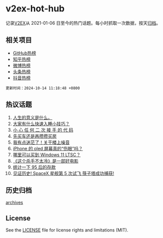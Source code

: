# v2ex-hot-hub

 记录[V2EX](https://www.v2ex.com/)从 2021-01-06 日至今的热门话题。每小时抓取一次数据，按天[归档](archives)。
 
 ## 相关项目

- [GitHub热榜](https://github.com/lonnyzhang423/github-hot-hub)
- [知乎热榜](https://github.com/lonnyzhang423/zhihu-hot-hub)
- [微博热榜](https://github.com/lonnyzhang423/weibo-hot-hub)
- [头条热榜](https://github.com/lonnyzhang423/toutiao-hot-hub)
- [抖音热榜](https://github.com/lonnyzhang423/douyin-hot-hub)


 `更新时间：2024-10-14 11:18:48 +0800`

## 热议话题

1. [人生的意义是什么。](https://www.v2ex.com/t/1079880)
1. [大家有什么快速入睡小技巧？](https://www.v2ex.com/t/1079915)
1. [小 心 任 何 二 次 接 手 的 代 码](https://www.v2ex.com/t/1079893)
1. [先买车还是再攒攒买房](https://www.v2ex.com/t/1079938)
1. [我有点迷茫了！关于楼上噪音](https://www.v2ex.com/t/1079781)
1. [iPhone 的 oled 屏幕真的“伤眼”吗？](https://www.v2ex.com/t/1079918)
1. [哪里可以买到 Windows 11 LTSC？](https://www.v2ex.com/t/1079824)
1. [《这个杀手不太冷》是一部好电影](https://www.v2ex.com/t/1079784)
1. [统计一下 95 后的存款](https://www.v2ex.com/t/1079924)
1. [见证历史! SpaceX 星舰第 5 次试飞 筷子塔成功捕获!](https://www.v2ex.com/t/1079910)

## 历史归档

[archives](archives)

## License

See the [LICENSE](LICENSE) file for license rights and limitations (MIT).
